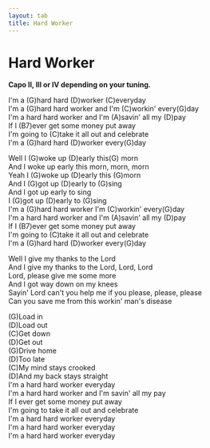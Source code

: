 ```yaml
---
layout: tab
title: Hard Worker
---
```

# Hard Worker

**Capo II, III or IV depending on your tuning.**  
  
I'm a (G)hard hard (D)worker (C)everyday  
I'm a (G)hard hard worker and I'm (C)workin' every(G)day  
I'm a hard hard worker and I'm (A)savin' all my (D)pay  
If I (B7)ever get some money put away  
I'm going to (C)take it all out and celebrate  
I'm a (G)hard hard (D)worker every(G)day  
  
Well I (G)woke up (D)early this(G) morn  
And I woke up early this morn, morn, morn  
Yeah I (G)woke up (D)early this (G)morn  
And I (G)got up (D)early to (G)sing  
And I got up early to sing  
I (G)got up (D)early to (G)sing  
I'm a (G)hard hard worker I'm (C)workin' every(G)day  
I'm a hard hard worker and I'm (A)savin' all my (D)pay  
If I (B7)ever get some money put away  
I'm going to (C)take it all out and celebrate  
I'm a (G)hard hard (D)worker every(G)day  
  
Well I give my thanks to the Lord  
And I give my thanks to the Lord, Lord, Lord  
Lord, please give me some more  
And I got way down on my knees  
Sayin' Lord can't you help me if you please, please, please  
Can you save me from this workin' man's disease  
  
(G)Load in  
(D)Load out  
(C)Get down  
(D)Get out  
(G)Drive home  
(D)Too late  
(C)My mind stays crooked  
(D)And my back stays straight  
I'm a hard hard worker everyday  
I'm a hard hard worker and I'm savin' all my pay  
If I ever get some money put away  
I'm going to take it all out and celebrate  
I'm a hard hard worker everyday  
I'm a hard hard worker everyday  
I'm a hard hard worker everyday
